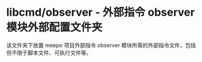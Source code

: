 # libcmd/observer - 外部指令 observer 模块外部配置文件夹

该文件夹下放置 meepo 项目外部指令 observer 模块所需的外部指令文件，包括但不限于脚本文件、可执行文件等。

